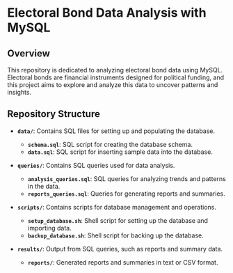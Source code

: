 # Electoral Bond Data Analysis with MySQL

## Overview

This repository is dedicated to analyzing electoral bond data using MySQL. Electoral bonds are financial instruments designed for political funding, and this project aims to explore and analyze this data to uncover patterns and insights.

## Repository Structure

- **`data/`**: Contains SQL files for setting up and populating the database.
  - **`schema.sql`**: SQL script for creating the database schema.
  - **`data.sql`**: SQL script for inserting sample data into the database.

- **`queries/`**: Contains SQL queries used for data analysis.
  - **`analysis_queries.sql`**: SQL queries for analyzing trends and patterns in the data.
  - **`reports_queries.sql`**: Queries for generating reports and summaries.

- **`scripts/`**: Contains scripts for database management and operations.
  - **`setup_database.sh`**: Shell script for setting up the database and importing data.
  - **`backup_database.sh`**: Shell script for backing up the database.

- **`results/`**: Output from SQL queries, such as reports and summary data.
  - **`reports/`**: Generated reports and summaries in text or CSV format.



